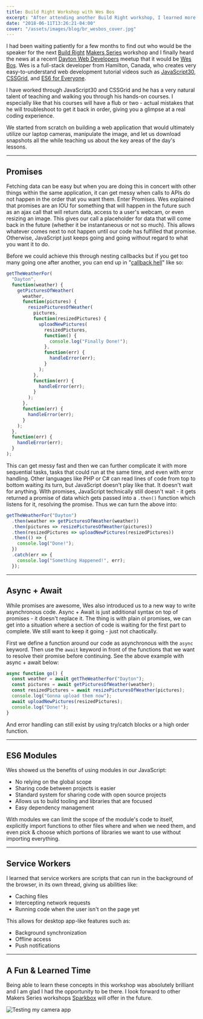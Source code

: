 ```yaml
---
title: Build Right Workshop with Wes Bos
excerpt: "After attending another Build Right workshop, I learned more about JavaScript/ES6 including Promises, Async + Await, Modules, and Service Workers"
date: "2018-06-11T13:26:21-04:00"
cover: "/assets/images/blog/br_wesbos_cover.jpg"
---
```


I had been waiting patiently for a few months to find out who would be the speaker for the next [Build Right](https://buildright.io/) [Makers Series](https://buildright.io/maker-series/) workshop and I finally heard the news at a recent [Dayton Web Developers](https://www.meetup.com/dayton-web-developers/) meetup that it would be [Wes Bos](https://wesbos.com). Wes is a full-stack developer from Hamilton, Canada, who creates very easy-to-understand web development tutorial videos such as [JavaScript30](https://javascript30.com), [CSSGrid](https://cssgrid.io/), and [ES6 for Everyone](https://es6.io/).

I have worked through JavaScript30 and CSSGrid and he has a very natural talent of teaching and walking you through his hands-on courses. I especially like that his courses will have a flub or two - actual mistakes that he will troubleshoot to get it back in order, giving you a glimpse at a real coding experience.

We started from scratch on building a web application that would ultimately utilize our laptop cameras, manipulate the image, and let us download snapshots all the while teaching us about the key areas of the day's lessons.

---

## Promises

Fetching data can be easy but when you are doing this in concert with other things within the same application, it can get messy when calls to APIs do not happen in the order that you want them. Enter Promises. Wes explained that promises are an IOU for something that will happen in the future such as an ajax call that will return data, access to a user's webcam, or even resizing an image. This gives our call a placeholder for data that will come back in the future (whether it be instantaneous or not so much). This allows whatever comes next to not happen until our code has fulfilled that promise. Otherwise, JavaScript just keeps going and going without regard to what you want it to do.

Before we could achieve this through nesting callbacks but if you get too many going one after another, you can end up in "[callback hell](http://callbackhell.com/)" like so:

```js
getTheWeatherFor(
  "Dayton",
  function(weather) {
    getPicturesOfWeather(
      weather,
      function(pictures) {
        resizePicturesOfWeather(
          pictures,
          function(resizedPictures) {
            uploadNewPictures(
              resizedPictures,
              function() {
                console.log("Finally Done!");
              },
              function(err) {
                handleError(err);
              }
            );
          },
          function(err) {
            handleError(err);
          }
        );
      },
      function(err) {
        handleError(err);
      }
    );
  },
  function(err) {
    handleError(err);
  }
);
```

This can get messy fast and then we can further complicate it with more sequential tasks, tasks that could run at the same time, and even with error handling. Other languages like PHP or C# can read lines of code from top to bottom waiting its turn, but JavaScript doesn't play like that. It doesn't wait for anything. WIth promises, JavaScript technically still doesn't wait - it gets returned a promise of data which gets passed into a `.then()` function which listens for it, resolving the promise. Thus we can turn the above into:

```js
getTheWeatherFor("Dayton")
  .then(weather => getPicturesOfWeather(weather))
  .then(pictures => resizePicturesOfWeather(pictures))
  .then(resizedPictures => uploadNewPictures(resizedPictures))
  .then(() => {
    console.log("Done!");
  })
  .catch(err => {
    console.log("Something Happened!", err);
  });
```

---

## Async + Await

While promises are awesome, Wes also introduced us to a new way to write asynchronous code. Async + Await is just additional syntax on top of promises - it doesn't replace it. The thing is with plain ol promises, we can get into a situation where a section of code is waiting for the first part to complete. We still want to keep it going - just not chaotically.

First we define a function around our code as asynchronous with the `async` keyword. Then use the `await` keyword in front of the functions that we want to resolve their promise before continuing. See the above example with async + await below:

```js
async function go() {
  const weather = await getTheWeatherFor("Dayton");
  const pictures = await getPicturesOfWeather(weather);
  const resizedPictures = await resizePicturesOfWeather(pictures);
  console.log("Gonna upload them now");
  await uploadNewPictures(resizedPictures);
  console.log("Done!");
}
```

And error handling can still exist by using try/catch blocks or a high order function.

---

## ES6 Modules

Wes showed us the benefits of using modules in our JavaScript:

- No relying on the global scope
- Sharing code between projects is easier
- Standard system for sharing code with open source projects
- Allows us to build tooling and libraries that are focused
- Easy dependency management

With modules we can limit the scope of the module's code to itself, explicitly import functions to other files where and when we need them, and even pick & choose which portions of libraries we want to use without importing everything.

---

## Service Workers

I learned that service workers are scripts that can run in the background of the browser, in its own thread, giving us abilities like:

- Caching files
- Intercepting network requests
- Running code when the user isn't on the page yet

This allows for desktop app-like features such as:

- Background synchronization
- Offline access
- Push notifications

---

## A Fun & Learned Time

Being able to learn these concepts in this workshop was absolutely brilliant and I am glad I had the opportunity to be there. I look forward to other Makers Series workshops [Sparkbox](https://seesparkbox.com/) will offer in the future.

![Testing my camera app](/assets/images/blog/br_wesbos.jpg)
